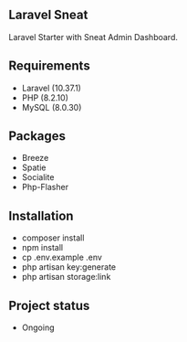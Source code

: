 ## Laravel Sneat

Laravel Starter with Sneat Admin Dashboard.

## Requirements
- Laravel (10.37.1)
- PHP (8.2.10)
- MySQL (8.0.30)

## Packages
- Breeze
- Spatie
- Socialite
- Php-Flasher

## Installation

- composer install
- npm install
- cp .env.example .env
- php artisan key:generate
- php artisan storage:link

## Project status
- Ongoing
